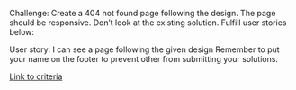 Challenge: Create a 404 not found page following the design. The page should be responsive. Don’t look at the existing solution. Fulfill user stories below:

User story: I can see a page following the given design
Remember to put your name on the footer to prevent other from submitting your solutions.



[Link to criteria](https://devchallenges.io/challenges/wBunSb7FPrIepJZAg0sY)